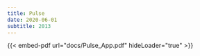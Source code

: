 ```yaml
---
title: Pulse
date: 2020-06-01
subtitle: 2013
---
```


{{< embed-pdf url="docs/Pulse_App.pdf" hideLoader="true" >}}
